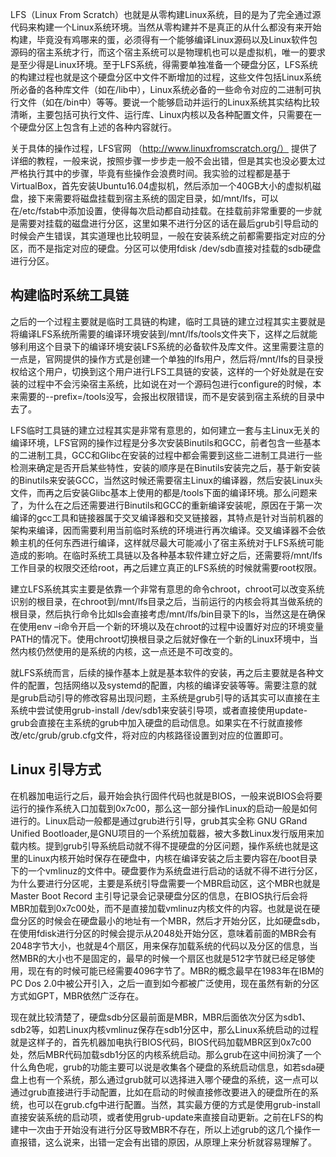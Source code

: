 LFS（Linux From Scratch）也就是从零构建Linux系统，目的是为了完全通过源代码来构建一个Linux系统环境。当然从零构建并不是真正的从什么都没有来开始构建，毕竟没有鸡哪来的蛋，必须得有一个能够编译Linux源码以及Linux软件包源码的宿主系统才行，而这个宿主系统可以是物理机也可以是虚拟机，唯一的要求是至少得是Linux环境。至于LFS系统，得需要单独准备一个硬盘分区，LFS系统的构建过程也就是这个硬盘分区中文件不断增加的过程，这些文件包括Linux系统所必备的各种库文件（如在/lib中），Linux系统必备的一些命令对应的二进制可执行文件（如在/bin中）等等。要说一个能够启动并运行的Linux系统其实结构比较清晰，主要包括可执行文件、运行库、Linux内核以及各种配置文件，只需要在一个硬盘分区上包含有上述的各种内容就行。

关于具体的操作过程，LFS官网 （http://www.linuxfromscratch.org/） 提供了详细的教程，一般来说，按照步骤一步步走一般不会出错，但是其实也没必要太过严格执行其中的步骤，毕竟有些操作会浪费时间。我实验的过程都是基于VirtualBox，首先安装Ubuntu16.04虚拟机，然后添加一个40GB大小的虚拟机磁盘，接下来需要将磁盘挂载到宿主系统的固定目录，如/mnt/lfs，可以在/etc/fstab中添加设置，使得每次启动都自动挂载。在挂载前非常重要的一步就是需要对挂载的磁盘进行分区，这里如果不进行分区的话在最后grub引导启动的时候会产生错误，其实道理也比较明显，一般在安装系统之前都需要指定对应的分区，而不是指定对应的硬盘。分区可以使用fdisk /dev/sdb直接对挂载的sdb硬盘进行分区。

## 构建临时系统工具链
之后的一个过程主要就是临时工具链的构建，临时工具链的建立过程其实主要就是将编译LFS系统所需要的编译环境安装到/mnt/lfs/tools文件夹下，这样之后就能够利用这个目录下的编译环境安装LFS系统的必备软件及库文件。这里需要注意的一点是，官网提供的操作方式是创建一个单独的lfs用户，然后将/mnt/lfs的目录授权给这个用户，切换到这个用户进行LFS工具链的安装，这样的一个好处就是在安装的过程中不会污染宿主系统，比如说在对一个源码包进行configure的时候，本来需要的--prefix=/tools没写，会报出权限错误，而不是安装到宿主系统的目录中去了。

LFS临时工具链的建立过程其实是非常有意思的，如何建立一套与主Linux无关的编译环境，LFS官网的操作过程是分多次安装Binutils和GCC，前者包含一些基本的二进制工具，GCC和Glibc在安装的过程中都会需要到这些二进制工具进行一些检测来确定是否开启某些特性，安装的顺序是在Binutils安装完之后，基于新安装的Binutils来安装GCC，当然这时候还需要宿主Linux的编译器，然后安装Linux头文件，而再之后安装Glibc基本上使用的都是/tools下面的编译环境。那么问题来了，为什么在之后还需要进行Binutils和GCC的重新编译安装呢，原因在于第一次编译的gcc工具和链接器属于交叉编译器和交叉链接器，其特点是针对当前机器的架构来编译，因而需要利用当前临时系统的环境进行再次编译。交叉编译器不会依赖主机的任何东西进行编译，这样就尽最大可能减小了宿主系统对于LFS系统可能造成的影响。在临时系统工具链以及各种基本软件建立好之后，还需要将/mnt/lfs工作目录的权限交还给root，再之后建立真正的LFS系统的时候就需要root权限。

建立LFS系统其实主要是依靠一个非常有意思的命令chroot，chroot可以改变系统识别的根目录，在chroot到/mnt/lfs目录之后，当前运行的内核会将其当做系统的根目录，然后执行命令比如ls会直接考虑/mnt/lfs/bin目录下的ls，当然这是在确保在使用env –i命令开启一个新的环境以及在chroot的过程中设置好对应的环境变量PATH的情况下。使用chroot切换根目录之后就好像在一个新的Linux环境中，当然内核仍然使用的是系统的内核，这一点还是不可改变的。

就LFS系统而言，后续的操作基本上就是基本软件的安装，再之后主要就是各种文件的配置，包括网络以及systemd的配置，内核的编译安装等等。需要注意的就是grub启动引导的修改容易出现问题，主系统是grub引导的话其实可以直接在主系统中尝试使用grub-install /dev/sdb1来安装引导项，或者直接使用update-grub会直接在主系统的grub中加入硬盘的启动信息。如果实在不行就直接修改/etc/grub/grub.cfg文件，将对应的内核路径设置到对应的位置即可。

## Linux 引导方式
在机器加电运行之后，最开始会执行固件代码也就是BIOS，一般来说BIOS会将要运行的操作系统入口加载到0x7c00，那么这一部分操作Linux的启动一般是如何进行的。Linux启动一般都是通过grub进行引导，grub其实全称 GNU GRand Unified Bootloader,是GNU项目的一个系统加载器，被大多数Linux发行版用来加载内核。提到grub引导系统启动就不得不提硬盘的分区问题，操作系统也就是这里的Linux内核开始时保存在硬盘中，内核在编译安装之后主要内容在/boot目录下的一个vmlinuz的文件中。硬盘要作为系统盘进行启动的话就不得不进行分区，为什么要进行分区呢，主要是系统引导盘需要一个MBR启动区，这个MBR也就是 Master Boot Record 主引导记录会记录硬盘分区的信息，在BIOS执行后会将MBR加载到0x7c00处，而不是直接加载vmlinuz内核文件的内容。也就是说在硬盘分区的时候会在硬盘最小的地址有一个MBR，然后才开始分区，比如硬盘sdb，在使用fdisk进行分区的时候会提示从2048处开始分区，意味着前面的MBR会有2048字节大小，也就是4个扇区，用来保存加载系统的代码以及分区的信息，当然MBR的大小也不是固定的，最早的时候一个扇区也就是512字节就已经足够使用，现在有的时候可能已经需要4096字节了。MBR的概念最早在1983年在IBM的PC Dos 2.0中被公开引入，之后一直到如今都被广泛使用，现在虽然有新的分区方式如GPT，MBR依然广泛存在。

现在就比较清楚了，硬盘sdb分区最前面是MBR，MBR后面依次分区为sdb1、sdb2等，如若Linux内核vmlinuz保存在sdb1分区中，那么Linux系统启动的过程就是这样子的，首先机器加电执行BIOS代码，BIOS代码加载MBR区到0x7c00处，然后MBR代码加载sdb1分区的内核系统启动。那么grub在这中间扮演了一个什么角色呢，grub的功能主要可以说是收集各个硬盘的系统启动信息，如若sda硬盘上也有一个系统，那么通过grub就可以选择进入哪个硬盘的系统，这一点可以通过grub直接进行手动配置，比如在启动的时候直接修改要进入的硬盘所在的系统，也可以在grub.cfg中进行配置。当然，其实最方便的方式是使用grub-install直接安装系统的启动项，或者使用grub-update来直接自动更新。之前在LFS的构建中一次由于开始没有进行分区导致MBR不存在，所以上述grub的这几个操作一直报错，这么说来，出错一定会有出错的原因，从原理上来分析就容易理解了。

